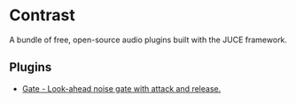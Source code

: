 # Contrast
A bundle of free, open-source audio plugins built with the JUCE framework.

## Plugins
- [Gate - Look-ahead noise gate with attack and release.](Gate/)
